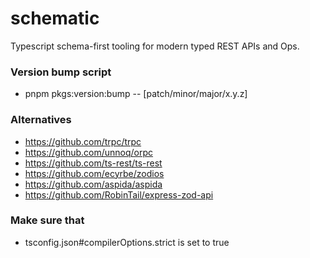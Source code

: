 # schematic
Typescript schema-first tooling for modern typed REST APIs and Ops.

### Version bump script
- pnpm pkgs:version:bump -- [patch/minor/major/x.y.z]

### Alternatives
- https://github.com/trpc/trpc
- https://github.com/unnoq/orpc
- https://github.com/ts-rest/ts-rest
- https://github.com/ecyrbe/zodios
- https://github.com/aspida/aspida
- https://github.com/RobinTail/express-zod-api

### Make sure that
- tsconfig.json#compilerOptions.strict is set to true

